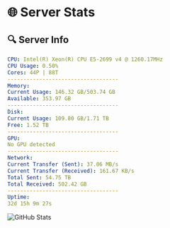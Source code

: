 # 🌐 Server Stats
## 🔍 Server Info
```yaml
CPU: Intel(R) Xeon(R) CPU E5-2699 v4 @ 1260.17MHz
CPU Usage: 0.50%
Cores: 44P | 88T
-----------------------------------
Memory:
Current Usage: 146.32 GB/503.74 GB
Available: 353.97 GB
-----------------------------------
Disk:
Current Usage: 109.80 GB/1.71 TB
Free: 1.52 TB
-----------------------------------
GPU:
No GPU detected
-----------------------------------
Network:
Current Transfer (Sent): 37.06 MB/s
Current Transfer (Received): 161.67 KB/s
Total Sent: 54.75 TB
Total Received: 502.42 GB
-----------------------------------
Uptime:
32d 15h 9m 27s
```
![GitHub Stats](https://img.shields.io/badge/Updated-2025-04-09_12:32:16-blue)